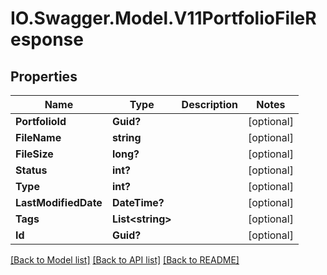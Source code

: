 # IO.Swagger.Model.V11PortfolioFileResponse
## Properties

Name | Type | Description | Notes
------------ | ------------- | ------------- | -------------
**PortfolioId** | **Guid?** |  | [optional] 
**FileName** | **string** |  | [optional] 
**FileSize** | **long?** |  | [optional] 
**Status** | **int?** |  | [optional] 
**Type** | **int?** |  | [optional] 
**LastModifiedDate** | **DateTime?** |  | [optional] 
**Tags** | **List&lt;string&gt;** |  | [optional] 
**Id** | **Guid?** |  | [optional] 

[[Back to Model list]](../README.md#documentation-for-models) [[Back to API list]](../README.md#documentation-for-api-endpoints) [[Back to README]](../README.md)

